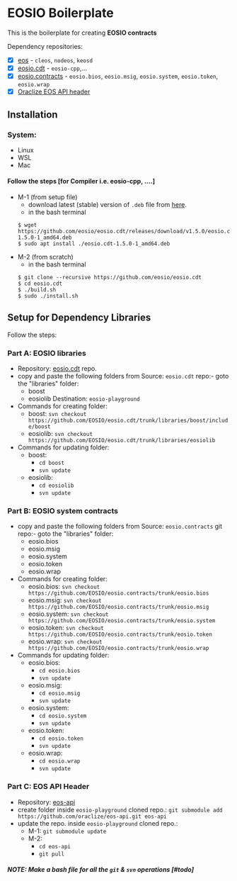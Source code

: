 # EOSIO Boilerplate
This is the boilerplate for creating **EOSIO contracts**

Dependency repositories: 
* [x] [eos](https://github.com/EOSIO/eos) - `cleos`, `nodeos`, `keosd`
* [x] [eosio.cdt](https://github.com/EOSIO/eosio.cdt) - `eosio-cpp`,...
* [x] [eosio.contracts](https://github.com/EOSIO/eosio.contracts) - `eosio.bios`, `eosio.msig`, `eosio.system`, `eosio.token`, `eosio.wrap`
* [x] [Oraclize EOS API header](https://github.com/oraclize/eos-api)

## Installation
### System: 
* Linux
* WSL
* Mac

#### Follow the steps [for Compiler i.e. eosio-cpp, ....]
* M-1 (from setup file)
  - download latest (stable) version of `.deb` file from [here](https://github.com/EOSIO/eosio.cdt/releases).
  - in the bash terminal
  ```
  $ wget https://github.com/eosio/eosio.cdt/releases/download/v1.5.0/eosio.cdt-1.5.0-1_amd64.deb
  $ sudo apt install ./eosio.cdt-1.5.0-1_amd64.deb
  ```
* M-2 (from scratch)
  - in the bash terminal
  ```
  $ git clone --recursive https://github.com/eosio/eosio.cdt
  $ cd eosio.cdt
  $ ./build.sh
  $ sudo ./install.sh
  ```

## Setup for Dependency Libraries
Follow the steps:

### Part A: EOSIO libraries
* Repository: [eosio.cdt](https://github.com/EOSIO/eosio.cdt.git) repo.
*	copy and paste the following folders from 
	Source: `eosio.cdt` repo:-
	goto the "libraries" folder:
	- boost 
	- eosiolib
	Destination: `eosio-playground`
* Commands for creating folder:
	- boost: `svn checkout https://github.com/EOSIO/eosio.cdt/trunk/libraries/boost/include/boost`
	- eosiolib: `svn checkout https://github.com/EOSIO/eosio.cdt/trunk/libraries/eosiolib`
* Commands for updating folder:
	- boost: 
		+ `cd boost`
		+ `svn update`
	- eosiolib:
		+ `cd eosiolib`
		+ `svn update`

### Part B: EOSIO system contracts
* copy and paste the following folders from 
	Source: `eosio.contracts` git repo:-
	goto the "libraries" folder:
	- eosio.bios
	- eosio.msig
	- eosio.system
	- eosio.token
	- eosio.wrap
* Commands for creating folder:
	- eosio.bios: `svn checkout https://github.com/EOSIO/eosio.contracts/trunk/eosio.bios`
	- eosio.msig: `svn checkout https://github.com/EOSIO/eosio.contracts/trunk/eosio.msig`
	- eosio.system: `svn checkout https://github.com/EOSIO/eosio.contracts/trunk/eosio.system`
	- eosio.token: `svn checkout https://github.com/EOSIO/eosio.contracts/trunk/eosio.token`
	- eosio.wrap: `svn checkout https://github.com/EOSIO/eosio.contracts/trunk/eosio.wrap`
* Commands for updating folder:
	- eosio.bios: 
		+ `cd eosio.bios`
		+ `svn update`
	- eosio.msig:
		+ `cd eosio.msig`
		+ `svn update`
	- eosio.system:
		+ `cd eosio.system`
		+ `svn update`
	- eosio.token:
		+ `cd eosio.token`
		+ `svn update`
	- eosio.wrap:
		+ `cd eosio.wrap`
		+ `svn update`

### Part C: EOS API Header
* Repository: [eos-api](https://github.com/oraclize/eos-api)
* create folder inside `eosio-playground` cloned repo.: `git submodule add https://github.com/oraclize/eos-api.git eos-api`
* update the repo. inside `eosio-playground` cloned repo.: 
  - M-1: `git submodule update`
  - M-2:
    + `cd eos-api`
    + `git pull`

##### NOTE: Make a bash file for all the `git` & `svn` operations [#todo]
